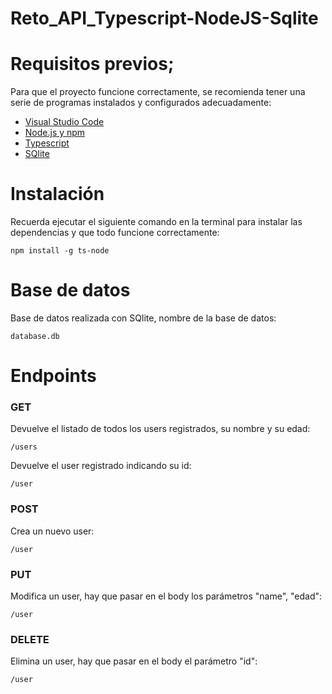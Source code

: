 # Reto_API_Typescript-NodeJS-Sqlite

# Requisitos previos;

Para que el proyecto funcione correctamente, se recomienda tener una serie de programas instalados y configurados adecuadamente:
- [Visual Studio Code](https://code.visualstudio.com/download)
- [Node.js y npm](https://nodejs.org/es/)
- [Typescript](https://www.typescriptlang.org/)
- [SQlite](https://www.sqlite.org/index.html)


# Instalación 

Recuerda ejecutar el siguiente comando en la terminal para instalar las dependencias y que todo funcione correctamente:
```
npm install -g ts-node
```
# Base de datos

Base de datos realizada con SQlite, nombre de la base de datos:
```
database.db
```

# Endpoints
### GET

Devuelve el listado de todos los users registrados, su nombre y su edad:
```
/users
```

Devuelve el user registrado indicando su id:
```
/user
```

### POST

Crea un nuevo user:
```
/user
```

### PUT

Modifica un user, hay que pasar en el body los parámetros "name", "edad":
```
/user
```

### DELETE

Elimina un user, hay que pasar en el body el parámetro "id":
```
/user
```




